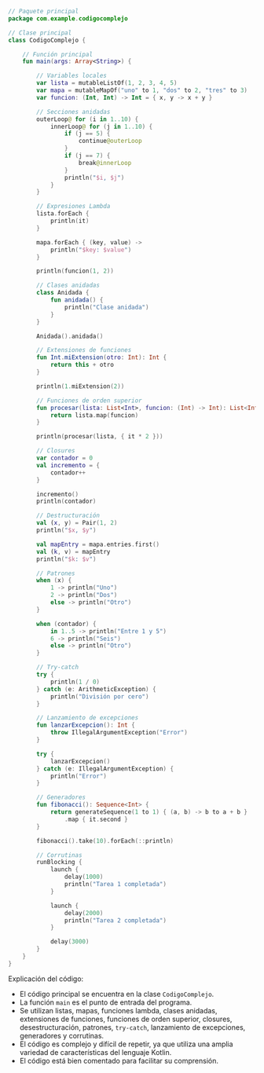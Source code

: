```kotlin
// Paquete principal
package com.example.codigocomplejo

// Clase principal
class CodigoComplejo {

    // Función principal
    fun main(args: Array<String>) {

        // Variables locales
        var lista = mutableListOf(1, 2, 3, 4, 5)
        var mapa = mutableMapOf("uno" to 1, "dos" to 2, "tres" to 3)
        var funcion: (Int, Int) -> Int = { x, y -> x + y }

        // Secciones anidadas
        outerLoop@ for (i in 1..10) {
            innerLoop@ for (j in 1..10) {
                if (j == 5) {
                    continue@outerLoop
                }
                if (j == 7) {
                    break@innerLoop
                }
                println("$i, $j")
            }
        }

        // Expresiones Lambda
        lista.forEach {
            println(it)
        }

        mapa.forEach { (key, value) ->
            println("$key: $value")
        }

        println(funcion(1, 2))

        // Clases anidadas
        class Anidada {
            fun anidada() {
                println("Clase anidada")
            }
        }

        Anidada().anidada()

        // Extensiones de funciones
        fun Int.miExtension(otro: Int): Int {
            return this + otro
        }

        println(1.miExtension(2))

        // Funciones de orden superior
        fun procesar(lista: List<Int>, funcion: (Int) -> Int): List<Int> {
            return lista.map(funcion)
        }

        println(procesar(lista, { it * 2 }))

        // Closures
        var contador = 0
        val incremento = {
            contador++
        }

        incremento()
        println(contador)

        // Destructuración
        val (x, y) = Pair(1, 2)
        println("$x, $y")

        val mapEntry = mapa.entries.first()
        val (k, v) = mapEntry
        println("$k: $v")

        // Patrones
        when (x) {
            1 -> println("Uno")
            2 -> println("Dos")
            else -> println("Otro")
        }

        when (contador) {
            in 1..5 -> println("Entre 1 y 5")
            6 -> println("Seis")
            else -> println("Otro")
        }

        // Try-catch
        try {
            println(1 / 0)
        } catch (e: ArithmeticException) {
            println("División por cero")
        }

        // Lanzamiento de excepciones
        fun lanzarExcepcion(): Int {
            throw IllegalArgumentException("Error")
        }

        try {
            lanzarExcepcion()
        } catch (e: IllegalArgumentException) {
            println("Error")
        }

        // Generadores
        fun fibonacci(): Sequence<Int> {
            return generateSequence(1 to 1) { (a, b) -> b to a + b }
                .map { it.second }
        }

        fibonacci().take(10).forEach(::println)

        // Corrutinas
        runBlocking {
            launch {
                delay(1000)
                println("Tarea 1 completada")
            }

            launch {
                delay(2000)
                println("Tarea 2 completada")
            }

            delay(3000)
        }
    }
}
```

Explicación del código:

* El código principal se encuentra en la clase `CodigoComplejo`.
* La función `main` es el punto de entrada del programa.
* Se utilizan listas, mapas, funciones lambda, clases anidadas, extensiones de funciones, funciones de orden superior, closures, desestructuración, patrones, `try-catch`, lanzamiento de excepciones, generadores y corrutinas.
* El código es complejo y difícil de repetir, ya que utiliza una amplia variedad de características del lenguaje Kotlin.
* El código está bien comentado para facilitar su comprensión.